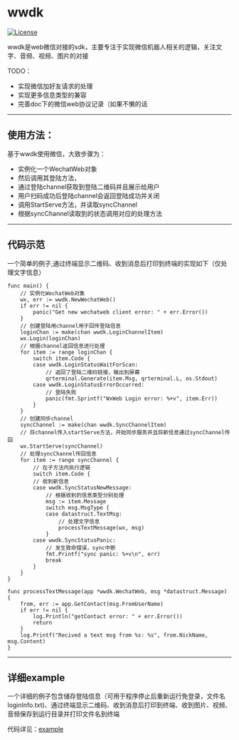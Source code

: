# wwdk

[![License](https://img.shields.io/badge/License-MIT-blue.svg?style=flat)](LICENSE)

wwdk是web微信对接的sdk，主要专注于实现微信机器人相关的逻辑，关注文字、音频、视频、图片的对接

TODO：

- 实现微信加好友请求的处理
- 实现更多信息类型的兼容
- 完善doc下的微信web协议记录（如果不懒的话

---

## 使用方法：

基于wwdk使用微信，大致步骤为：

- 实例化一个WechatWeb对象
- 然后调用其登陆方法，
- 通过登陆channel获取到登陆二维码并且展示给用户
- 用户扫码成功后登陆channel会返回登陆成功并关闭
- 调用StartServe方法，并读取syncChannel
- 根据syncChannel读取到的状态调用对应的处理方法

---

## 代码示范

一个简单的例子,通过终端显示二维码、收到消息后打印到终端的实现如下（仅处理文字信息）

``` golang
func main() {
	// 实例化WechatWeb对象
	wx, err := wwdk.NewWechatWeb()
	if err != nil {
		panic("Get new wechatweb client error: " + err.Error())
	}
	// 创建登陆用channel用于回传登陆信息
	loginChan := make(chan wwdk.LoginChannelItem)
	wx.Login(loginChan)
	// 根据channel返回信息进行处理
	for item := range loginChan {
		switch item.Code {
		case wwdk.LoginStatusWaitForScan:
			// 返回了登陆二维码链接，输出到屏幕
			qrterminal.Generate(item.Msg, qrterminal.L, os.Stdout)
		case wwdk.LoginStatusErrorOccurred:
			// 登陆失败
			panic(fmt.Sprintf("WxWeb Login error: %+v", item.Err))
		}
	}
	// 创建同步channel
	syncChannel := make(chan wwdk.SyncChannelItem)
	// 将channel传入startServe方法，开始同步服务并且将新信息通过syncChannel传回
	wx.StartServe(syncChannel)
	// 处理syncChannel传回信息
	for item := range syncChannel {
		// 在子方法内执行逻辑
		switch item.Code {
		// 收到新信息
		case wwdk.SyncStatusNewMessage:
			// 根据收到的信息类型分别处理
			msg := item.Message
			switch msg.MsgType {
			case datastruct.TextMsg:
				// 处理文字信息
				processTextMessage(wx, msg)
			}
		case wwdk.SyncStatusPanic:
			// 发生致命错误，sync中断
			fmt.Printf("sync panic: %+v\n", err)
			break
		}
	}
}

func processTextMessage(app *wwdk.WechatWeb, msg *datastruct.Message) {
	from, err := app.GetContact(msg.FromUserName)
	if err != nil {
		log.Println("getContact error: " + err.Error())
		return
	}
	log.Printf("Recived a text msg from %s: %s", from.NickName, msg.Content)
}
```

---

## 详细example

一个详细的例子包含储存登陆信息（可用于程序停止后重新运行免登录，文件名loginInfo.txt)、通过终端显示二维码、收到消息后打印到终端、收到图片、视频、音频保存到运行目录并打印文件名到终端

代码详见：[example](https://github.com/iKuiki/wwdk/blob/master/example/main.go)
